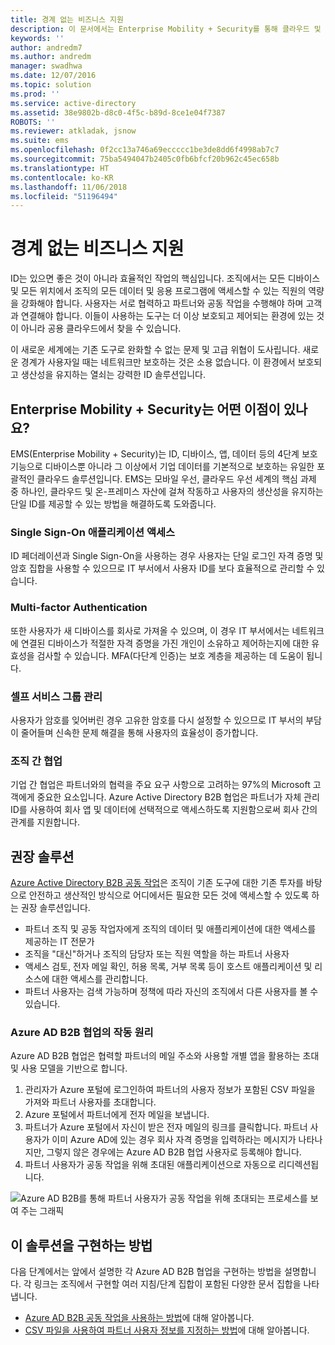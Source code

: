 ```yaml
---
title: 경계 없는 비즈니스 지원
description: 이 문서에서는 Enterprise Mobility + Security를 통해 클라우드 및 온-프레미스 자산에 걸쳐 작동하고 Azure Active Directory 내의 도구를 활용하여 사용자의 생산성을 유지하는 단일 ID를 제공할 수 있는 방법을 설명합니다.
keywords: ''
author: andredm7
ms.author: andredm
manager: swadhwa
ms.date: 12/07/2016
ms.topic: solution
ms.prod: ''
ms.service: active-directory
ms.assetid: 38e9802b-d8c0-4f5c-b89d-8ce1e04f7387
ROBOTS: ''
ms.reviewer: atkladak, jsnow
ms.suite: ems
ms.openlocfilehash: 0f2cc13a746a69eccccc1be3de8dd6f4998ab7c7
ms.sourcegitcommit: 75ba5494047b2405c0fb6bfcf20b962c45ec658b
ms.translationtype: HT
ms.contentlocale: ko-KR
ms.lasthandoff: 11/06/2018
ms.locfileid: "51196494"
---
```

# <a name="enable-business-without-borders"></a>경계 없는 비즈니스 지원
ID는 있으면 좋은 것이 아니라 효율적인 작업의 핵심입니다. 조직에서는 모든 디바이스 및 모든 위치에서 조직의 모든 데이터 및 응용 프로그램에 액세스할 수 있는 직원의 역량을 강화해야 합니다. 사용자는 서로 협력하고 파트너와 공동 작업을 수행해야 하며 고객과 연결해야 합니다. 이들이 사용하는 도구는 더 이상 보호되고 제어되는 환경에 있는 것이 아니라 공용 클라우드에서 찾을 수 있습니다.

이 새로운 세계에는 기존 도구로 완화할 수 없는 문제 및 고급 위협이 도사립니다. 새로운 경계가 사용자일 때는 네트워크만 보호하는 것은 소용 없습니다. 이 환경에서 보호되고 생산성을 유지하는 열쇠는 강력한 ID 솔루션입니다.

## <a name="how-can-enterprise-mobility--security-help-you"></a>Enterprise Mobility + Security는 어떤 이점이 있나요?
EMS(Enterprise Mobility + Security)는 ID, 디바이스, 앱, 데이터 등의 4단계 보호 기능으로 디바이스뿐 아니라 그 이상에서 기업 데이터를 기본적으로 보호하는 유일한 포괄적인 클라우드 솔루션입니다. EMS는 모바일 우선, 클라우드 우선 세계의 핵심 과제 중 하나인, 클라우드 및 온-프레미스 자산에 걸쳐 작동하고 사용자의 생산성을 유지하는 단일 ID를 제공할 수 있는 방법을 해결하도록 도와줍니다.

### <a name="access-to-single-sign-on-applications"></a>Single Sign-On 애플리케이션 액세스
ID 페더레이션과 Single Sign-On을 사용하는 경우 사용자는 단일 로그인 자격 증명 및 암호 집합을 사용할 수 있으므로 IT 부서에서 사용자 ID를 보다 효율적으로 관리할 수 있습니다.
### <a name="multi-factor-authentication"></a>Multi-factor Authentication
또한 사용자가 새 디바이스를 회사로 가져올 수 있으며, 이 경우 IT 부서에서는 네트워크에 연결된 디바이스가 적절한 자격 증명을 가진 개인이 소유하고 제어하는지에 대한 유효성을 검사할 수 있습니다. MFA(다단계 인증)는 보호 계층을 제공하는 데 도움이 됩니다.
### <a name="self-service-group-management"></a>셀프 서비스 그룹 관리
사용자가 암호를 잊어버린 경우 고유한 암호를 다시 설정할 수 있으므로 IT 부서의 부담이 줄어들며 신속한 문제 해결을 통해 사용자의 효율성이 증가합니다.
### <a name="cross-organization-collaboration"></a>조직 간 협업
기업 간 협업은 파트너와의 협력을 주요 요구 사항으로 고려하는 97%의 Microsoft 고객에게 중요한 요소입니다. Azure Active Directory B2B 협업은 파트너가 자체 관리 ID를 사용하여 회사 앱 및 데이터에 선택적으로 액세스하도록 지원함으로써 회사 간의 관계를 지원합니다.

## <a name="recommended-solution"></a>권장 솔루션
[Azure Active Directory B2B 공동 작업](https://azure.microsoft.com/documentation/articles/active-directory-b2b-what-is-azure-ad-b2b/)은 조직이 기존 도구에 대한 기존 투자를 바탕으로 안전하고 생산적인 방식으로 어디에서든 필요한 모든 것에 액세스할 수 있도록 하는 권장 솔루션입니다.
- 파트너 조직 및 공동 작업자에게 조직의 데이터 및 애플리케이션에 대한 액세스를 제공하는 IT 전문가
- 조직을 "대신"하거나 조직의 담당자 또는 직원 역할을 하는 파트너 사용자
- 액세스 검토, 전자 메일 확인, 허용 목록, 거부 목록 등이 호스트 애플리케이션 및 리소스에 대한 액세스를 관리합니다.
- 파트너 사용자는 검색 가능하며 정책에 따라 자신의 조직에서 다른 사용자를 볼 수 있습니다.

### <a name="how-azure-ad-b2b-collaboration-works"></a>Azure AD B2B 협업의 작동 원리

Azure AD B2B 협업은 협력할 파트너의 메일 주소와 사용할 개별 앱을 활용하는 초대 및 사용 모델을 기반으로 합니다.

1. 관리자가 Azure 포털에 로그인하여 파트너의 사용자 정보가 포함된 CSV 파일을 가져와 파트너 사용자를 초대합니다.
2. Azure 포털에서 파트너에게 전자 메일을 보냅니다.
3. 파트너가 Azure 포털에서 자신이 받은 전자 메일의 링크를 클릭합니다. 파트너 사용자가 이미 Azure AD에 있는 경우 회사 자격 증명을 입력하라는 메시지가 나타나지만, 그렇지 않은 경우에는 Azure AD B2B 협업 사용자로 등록해야 합니다.
4. 파트너 사용자가 공동 작업을 위해 초대된 애플리케이션으로 자동으로 리디렉션됩니다.

![Azure AD B2B를 통해 파트너 사용자가 공동 작업을 위해 초대되는 프로세스를 보여 주는 그래픽](./media/enable-business-without-borders/enable-business-without-borders-fig1.png)

## <a name="how-to-implement-this-solution"></a>이 솔루션을 구현하는 방법
다음 단계에서는 앞에서 설명한 각 Azure AD B2B 협업을 구현하는 방법을 설명합니다. 각 링크는 조직에서 구현할 여러 지침/단계 집합이 포함된 다양한 문서 집합을 나타냅니다.
- [Azure AD B2B 공동 작업을 사용하는 방법](https://azure.microsoft.com/documentation/articles/active-directory-b2b-detailed-walkthrough/)에 대해 알아봅니다.
- [CSV 파일을 사용하여 파트너 사용자 정보를 지정하는 방법](https://azure.microsoft.com/documentation/articles/active-directory-b2b-references-csv-file-format/)에 대해 알아봅니다.
